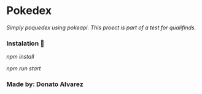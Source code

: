 # Pokedex

_Simply poquedex using pokeapi. This proect is part of a test for qualifinds._

### Instalation  🔧

_npm install_

_npm run start_


### Made by: Donato Alvarez

